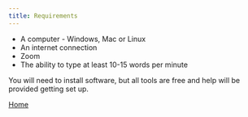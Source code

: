 ```yaml
---
title: Requirements
---
```


* A computer - Windows, Mac or Linux
* An internet connection
* Zoom
* The ability to type at least 10-15 words per minute

You will need to install software, but all tools are free and help will be provided getting set up.

[Home](README.md)
